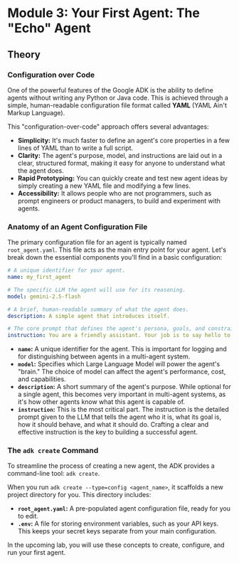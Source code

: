 # Module 3: Your First Agent: The "Echo" Agent

## Theory

### Configuration over Code

One of the powerful features of the Google ADK is the ability to define agents without writing any Python or Java code. This is achieved through a simple, human-readable configuration file format called **YAML** (YAML Ain't Markup Language).

This "configuration-over-code" approach offers several advantages:

*   **Simplicity:** It's much faster to define an agent's core properties in a few lines of YAML than to write a full script.
*   **Clarity:** The agent's purpose, model, and instructions are laid out in a clear, structured format, making it easy for anyone to understand what the agent does.
*   **Rapid Prototyping:** You can quickly create and test new agent ideas by simply creating a new YAML file and modifying a few lines.
*   **Accessibility:** It allows people who are not programmers, such as prompt engineers or product managers, to build and experiment with agents.

### Anatomy of an Agent Configuration File

The primary configuration file for an agent is typically named `root_agent.yaml`. This file acts as the main entry point for your agent. Let's break down the essential components you'll find in a basic configuration:

```yaml
# A unique identifier for your agent.
name: my_first_agent

# The specific LLM the agent will use for its reasoning.
model: gemini-2.5-flash

# A brief, human-readable summary of what the agent does.
description: A simple agent that introduces itself.

# The core prompt that defines the agent's persona, goals, and constraints.
instruction: You are a friendly assistant. Your job is to say hello to the user.
```

*   **`name`:** A unique identifier for the agent. This is important for logging and for distinguishing between agents in a multi-agent system.
*   **`model`:** Specifies which Large Language Model will power the agent's "brain." The choice of model can affect the agent's performance, cost, and capabilities.
*   **`description`:** A short summary of the agent's purpose. While optional for a single agent, this becomes very important in multi-agent systems, as it's how other agents know what this agent is capable of.
*   **`instruction`:** This is the most critical part. The instruction is the detailed prompt given to the LLM that tells the agent who it is, what its goal is, how it should behave, and what it should do. Crafting a clear and effective instruction is the key to building a successful agent.

### The `adk create` Command

To streamline the process of creating a new agent, the ADK provides a command-line tool: `adk create`.

When you run `adk create --type=config <agent_name>`, it scaffolds a new project directory for you. This directory includes:

*   **`root_agent.yaml`:** A pre-populated agent configuration file, ready for you to edit.
*   **`.env`:** A file for storing environment variables, such as your API keys. This keeps your secret keys separate from your main configuration.

In the upcoming lab, you will use these concepts to create, configure, and run your first agent.
